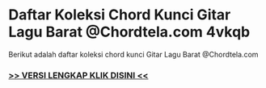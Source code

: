 
 # Daftar Koleksi Chord  Kunci Gitar Lagu Barat @Chordtela.com 4vkqb


Berikut adalah daftar koleksi chord  kunci Gitar Lagu Barat @Chordtela.com

###  <a href="https://shortlighzx.web.app?sq=Daftar Koleksi Chord  Kunci Gitar Lagu Barat @Chordtela.com"> >> VERSI LENGKAP KLIK DISINI << </a>
